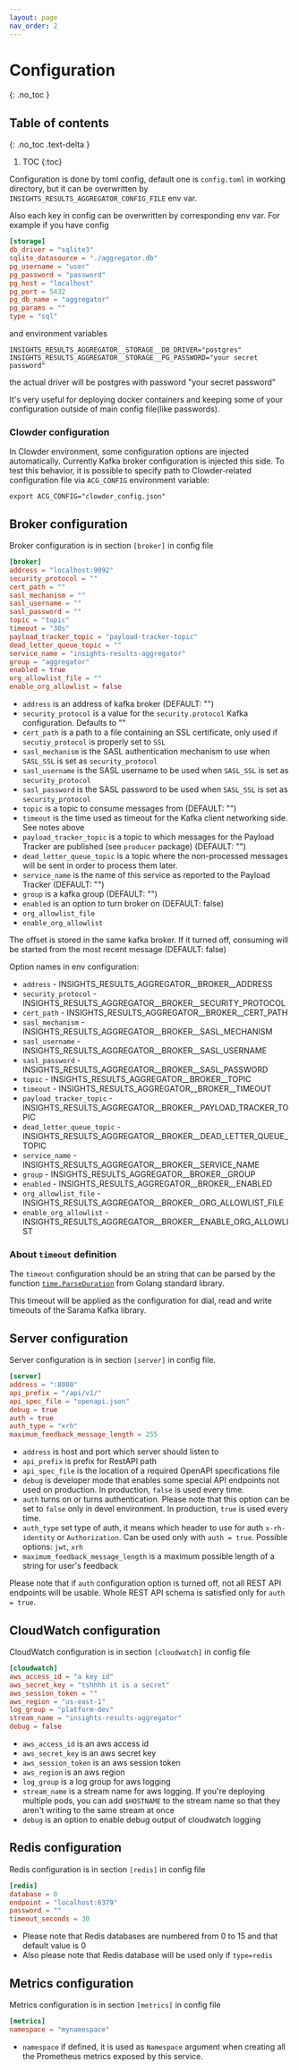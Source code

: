 ```yaml
---
layout: page
nav_order: 2
---
```

# Configuration
{: .no_toc }

## Table of contents
{: .no_toc .text-delta }

1. TOC
{:toc}

Configuration is done by toml config, default one is `config.toml` in working directory,
but it can be overwritten by `INSIGHTS_RESULTS_AGGREGATOR_CONFIG_FILE` env var.

Also each key in config can be overwritten by corresponding env var. For example if you have config

```toml
[storage]
db_driver = "sqlite3"
sqlite_datasource = "./aggregator.db"
pg_username = "user"
pg_password = "password"
pg_host = "localhost"
pg_port = 5432
pg_db_name = "aggregator"
pg_params = ""
type = "sql"
```

and environment variables

```shell
INSIGHTS_RESULTS_AGGREGATOR__STORAGE__DB_DRIVER="postgres"
INSIGHTS_RESULTS_AGGREGATOR__STORAGE__PG_PASSWORD="your secret password"
```

the actual driver will be postgres with password "your secret password"

It's very useful for deploying docker containers and keeping some of your configuration
outside of main config file(like passwords).

### Clowder configuration

In Clowder environment, some configuration options are injected automatically.
Currently Kafka broker configuration is injected this side. To test this
behavior, it is possible to specify path to Clowder-related configuration file
via `ACG_CONFIG` environment variable:

```
export ACG_CONFIG="clowder_config.json"
```

## Broker configuration

Broker configuration is in section `[broker]` in config file

```toml
[broker]
address = "localhost:9092"
security_protocol = ""
cert_path = ""
sasl_mechanism = ""
sasl_username = ""
sasl_password = ""
topic = "topic"
timeout = "30s"
payload_tracker_topic = "payload-tracker-topic"
dead_letter_queue_topic = ""
service_name = "insights-results-aggregator"
group = "aggregator"
enabled = true
org_allowlist_file = ""
enable_org_allowlist = false
```

* `address` is an address of kafka broker (DEFAULT: "")
* `security_protocol` is a value for the `security.protocol` Kafka configuration. Defaults to ""
* `cert_path` is a path to a file containing an SSL certificate, only used if `secutiy_protocol` is properly set to `SSL`
* `sasl_mechanism` is the SASL authentication mechanism to use when `SASL_SSL` is set as `security_protocol`
* `sasl_username` is the SASL username to be used when `SASL_SSL` is set as `security_protocol`
* `sasl_password` is the SASL password to be used when `SASL_SSL` is set as `security_protocol`
* `topic` is a topic to consume messages from (DEFAULT: "")
* `timeout` is the time used as timeout for the Kafka client networking side. See notes above
* `payload_tracker_topic` is a topic to which messages for the Payload Tracker are published (see `producer` package) (DEFAULT: "")
* `dead_letter_queue_topic` is a topic where the non-processed messages will be sent in order to process them later.
* `service_name` is the name of this service as reported to the Payload Tracker (DEFAULT: "")
* `group` is a kafka group (DEFAULT: "")
* `enabled` is an option to turn broker on (DEFAULT: false)
* `org_allowlist_file`
* `enable_org_allowlist`

The offset is stored in the same kafka broker. If it turned off,
consuming will be started from the most recent message (DEFAULT: false)

Option names in env configuration:

* `address` - INSIGHTS_RESULTS_AGGREGATOR__BROKER__ADDRESS
* `security_protocol` - INSIGHTS_RESULTS_AGGREGATOR__BROKER__SECURITY_PROTOCOL
* `cert_path` - INSIGHTS_RESULTS_AGGREGATOR__BROKER__CERT_PATH
* `sasl_mechanism` - INSIGHTS_RESULTS_AGGREGATOR__BROKER__SASL_MECHANISM
* `sasl_username` - INSIGHTS_RESULTS_AGGREGATOR__BROKER__SASL_USERNAME
* `sasl_password` - INSIGHTS_RESULTS_AGGREGATOR__BROKER__SASL_PASSWORD
* `topic` - INSIGHTS_RESULTS_AGGREGATOR__BROKER__TOPIC
* `timeout` - INSIGHTS_RESULTS_AGGREGATOR__BROKER__TIMEOUT
* `payload_tracker_topic` - INSIGHTS_RESULTS_AGGREGATOR__BROKER__PAYLOAD_TRACKER_TOPIC
* `dead_letter_queue_topic` - INSIGHTS_RESULTS_AGGREGATOR__BROKER__DEAD_LETTER_QUEUE_TOPIC
* `service_name` - INSIGHTS_RESULTS_AGGREGATOR__BROKER__SERVICE_NAME
* `group` - INSIGHTS_RESULTS_AGGREGATOR__BROKER__GROUP
* `enabled` - INSIGHTS_RESULTS_AGGREGATOR__BROKER__ENABLED
* `org_allowlist_file` - INSIGHTS_RESULTS_AGGREGATOR__BROKER__ORG_ALLOWLIST_FILE
* `enable_org_allowlist` - INSIGHTS_RESULTS_AGGREGATOR__BROKER__ENABLE_ORG_ALLOWLIST

### About `timeout` definition

The `timeout` configuration should be an string that can be parsed by the
function [`time.ParseDuration`](https://golang.org/pkg/time/#ParseDuration) from
Golang standard library.

This timeout will be applied as the configuration for dial, read and write
timeouts of the Sarama Kafka library.

## Server configuration

Server configuration is in section `[server]` in config file.

```toml
[server]
address = ":8080"
api_prefix = "/api/v1/"
api_spec_file = "openapi.json"
debug = true
auth = true
auth_type = "xrh"
maximum_feedback_message_length = 255
```

* `address` is host and port which server should listen to
* `api_prefix` is prefix for RestAPI path
* `api_spec_file` is the location of a required OpenAPI specifications file
* `debug` is developer mode that enables some special API endpoints not used on production. In
production, `false` is used every time.
* `auth` turns on or turns authentication. Please note that this option can be set to `false` only
in devel environment. In production, `true` is used every time.
* `auth_type` set type of auth, it means which header to use for auth `x-rh-identity` or
`Authorization`. Can be used only with `auth = true`. Possible options: `jwt`, `xrh`
* `maximum_feedback_message_length` is a maximum possible length of a string for user's feedback

Please note that if `auth` configuration option is turned off, not all REST API endpoints will be
usable. Whole REST API schema is satisfied only for `auth = true`.

## CloudWatch configuration

CloudWatch configuration is in section `[cloudwatch]` in config file

```toml
[cloudwatch]
aws_access_id = "a key id"
aws_secret_key = "tshhhh it is a secret"
aws_session_token = ""
aws_region = "us-east-1"
log_group = "platform-dev"
stream_name = "insights-results-aggregator"
debug = false
```

* `aws_access_id` is an aws access id
* `aws_secret_key` is an aws secret key
* `aws_session_token` is an aws session token
* `aws_region` is an aws region
* `log_group` is a log group for aws logging
* `stream_name` is a stream name for aws logging. If you're deploying multiple pods,
you can add `$HOSTNAME` to the stream name so that they aren't writing to the same stream at once
* `debug` is an option to enable debug output of cloudwatch logging

## Redis configuration

Redis configuration is in section `[redis]` in config file

```toml
[redis]
database = 0
endpoint = "localhost:6379"
password = ""
timeout_seconds = 30
```

* Please note that Redis databases are numbered from 0 to 15 and that default value is 0
* Also please note that Redis database will be used only if `type=redis`


## Metrics configuration

Metrics configuration is in section `[metrics]` in config file

```toml
[metrics]
namespace = "mynamespace"
```

* `namespace` if defined, it is used as `Namespace` argument when creating all
  the Prometheus metrics exposed by this service.
